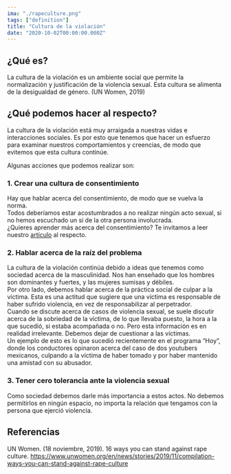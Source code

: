 ```yaml
---
ima: "./rapeculture.png"
tags: ["definition"]
title: "Cultura de la violación"
date: "2020-10-02T00:00:00.000Z"
---
```

## ¿Qué es? 
La cultura de la violación es un ambiente social que permite la normalización y justificación de la violencia sexual. Esta cultura se alimenta de la desigualdad de género. (UN Women, 2019)

## ¿Qué podemos hacer al respecto? 
La cultura de la violación está muy arraigada a nuestras vidas e interacciones sociales. Es por esto que tenemos que hacer un esfuerzo para examinar nuestros comportamientos y creencias, de modo que evitemos que esta cultura continúe. <br>

Algunas acciones que podemos realizar son:  

### 1. Crear una cultura de consentimiento 
Hay que hablar acerca del consentimiento, de modo que se vuelva la norma. <br>
Todos deberíamos estar acostumbrados a no realizar ningún acto sexual, si no hemos escuchado un sí de la otra persona involucrada.<br>
¿Quieres aprender más acerca del consentimiento? Te invitamos a leer nuestro <a href="https://feminism.louloubadillo.com/consentimiento" target="_blank">artículo</a> al respecto. 

### 2. Hablar acerca de la raíz del problema
La cultura de la violación continúa debido a ideas que tenemos como sociedad acerca de la masculinidad. Nos han enseñado que los hombres son dominantes y fuertes, y las mujeres sumisas y débiles. <br>
Por otro lado, debemos hablar acerca de la práctica social de culpar a la víctima. Esta es una actitud que sugiere que una víctima es responsable de haber sufrido violencia, en vez de responsabilizar al perpetrador. <br>
Cuando se discute acerca de casos de violencia sexual, se suele discutir acerca de la sobriedad de la víctima, de lo que llevaba puesto, la hora a la que sucedió, si estaba acompañada o no. Pero esta información es en realidad irrelevante. Debemos dejar de cuestionar a las víctimas. <br>
Un ejemplo de esto es lo que sucedió recientemente en el programa “Hoy”, donde los conductores opinaron acerca del caso de dos youtubers mexicanos, culpando a la víctima de haber tomado y por haber mantenido una amistad con su abusador. 

### 3. Tener cero tolerancia ante la violencia sexual 
Como sociedad debemos darle más importancia a estos actos. No debemos permitirlos en ningún espacio, no importa la relación que tengamos con la persona que ejerció violencia.
## Referencias
UN Women. (18 noviembre, 2019). 16 ways you can stand against rape culture. https://www.unwomen.org/en/news/stories/2019/11/compilation-ways-you-can-stand-against-rape-culture


